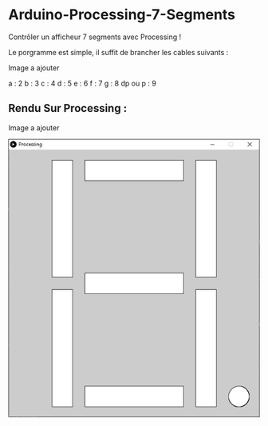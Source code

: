 # Arduino-Processing-7-Segments
Contrôler un afficheur 7 segments avec Processing !

Le porgramme est simple, il suffit de brancher les cables suivants :

Image a ajouter

a : 2
b : 3
c : 4
d : 5
e : 6
f : 7
g : 8
dp ou p : 9

## Rendu Sur Processing :

Image a ajouter

<img src="https://raw.githubusercontent.com/MaaxCoder/Arduino-Processing-7-Segments/main/Img/Processing_Windows.png" alt="Procesing Windows"/>
